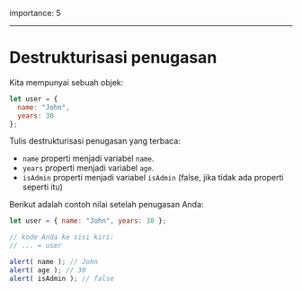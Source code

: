 importance: 5

---

# Destrukturisasi penugasan

Kita mempunyai sebuah objek:

```js
let user = {
  name: "John",
  years: 30
};
```

Tulis destrukturisasi penugasan yang terbaca:

- `name` properti menjadi variabel `name`.
- `years` properti menjadi variabel `age`.
- `isAdmin` properti menjadi variabel `isAdmin` (false, jika tidak ada properti seperti itu)

Berikut adalah contoh nilai setelah penugasan Anda:

```js
let user = { name: "John", years: 30 };

// kode Anda ke sisi kiri:
// ... = user

alert( name ); // John
alert( age ); // 30
alert( isAdmin ); // false
```
